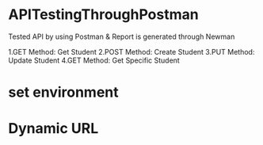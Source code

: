 # APITestingThroughPostman
Tested API by using Postman &amp; Report is generated through Newman

1.GET Method: Get Student
2.POST Method: Create Student
3.PUT Method: Update Student
4.GET Method: Get Specific Student

# set environment
# Dynamic URL


